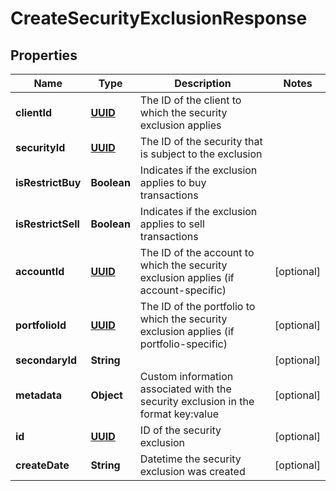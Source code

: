 
# CreateSecurityExclusionResponse

## Properties
Name | Type | Description | Notes
------------ | ------------- | ------------- | -------------
**clientId** | [**UUID**](UUID.md) | The ID of the client to which the security exclusion applies | 
**securityId** | [**UUID**](UUID.md) | The ID of the security that is subject to the exclusion | 
**isRestrictBuy** | **Boolean** | Indicates if the exclusion applies to buy transactions | 
**isRestrictSell** | **Boolean** | Indicates if the exclusion applies to sell transactions | 
**accountId** | [**UUID**](UUID.md) | The ID of the account to which the security exclusion applies (if account-specific) |  [optional]
**portfolioId** | [**UUID**](UUID.md) | The ID of the portfolio to which the security exclusion applies (if portfolio-specific) |  [optional]
**secondaryId** | **String** |  |  [optional]
**metadata** | **Object** | Custom information associated with the security exclusion in the format key:value |  [optional]
**id** | [**UUID**](UUID.md) | ID of the security exclusion |  [optional]
**createDate** | **String** | Datetime the security exclusion was created |  [optional]



